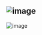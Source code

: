 ![image](https://github.com/user-attachments/assets/790b09ef-0526-438f-972b-64da98a1f5e9)
---
![image](https://github.com/user-attachments/assets/ce905f87-1be5-4bfa-978d-ab9e0c60f166)
